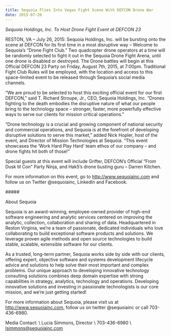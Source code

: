 ```yaml
---
title: Sequoia Flies Into Vegas Fight Scene With DEFCON Drone War
date: 2015-07-26
---
```


_Sequoia Holdings, Inc. To Host Drone Fight Event at DEFCON 23_

RESTON, VA – July 26, 2015: Sequoia Holdings, Inc. will be bursting onto the scene at DEFCON for its first time in a most disruptive way – Welcome to Sequoia’s “Drone Fight Club.” Two quadcopter drone operators at a time will be randomly selected to fight it out in the Sequoia Drone Fight Arena, until one drone is disabled or destroyed. The Drone battles will begin at this Official DEFCON 23 Party on Friday, August 7th, 2015, at 7:00pm. Traditional Fight Club Rules will be employed, with the location and access to this space-limited event to be released through Sequoia’s social media channels.

“We are proud to be selected to host this exciting official event for our first DEFCON,” said T. Richard Stroupe, Jr., CEO, Sequoia Holdings, Inc. “Drones fighting to the death embodies the disruptive nature of what our people bring to the technology space – stronger, faster, more powerfully effective ways to serve our clients for mission critical operations.”

“Drone technology is a crucial and growing component of national security and commercial operations, and Sequoia is at the forefront of developing disruptive solutions to serve this market,” added Nick Hopler, host of the event, and Director of Mission Technologies at Sequoia. “This event showcases the ‘Work Hard Play Hard’ team ethos of our company – and drone fights hit both of those!”

Special guests at this event will include Grifter, DEFCON’s Official “From Dusk til Con” Party Ninja, and Hak5’s drone busting guru – Darren Kitchen.

For more information on this event, go to <http://www.sequoiainc.com> and follow us on Twitter @sequoiainc, LinkedIn and Facebook.

\#\#\#\#\#

About Sequoia

Sequoia is an award-winning, employee-owned provider of high-end software engineering and analytic services centered on improving the analytic, collection, collaboration and sharing of data. Headquartered in Reston Virginia, we’re a team of passionate, dedicated individuals who love collaborating to build exceptional software products and solutions. We leverage proven agile methods and open source technologies to build stable, scalable, extensible software for our clients.

As a trusted, long-term partner, Sequoia works side by side with our clients, offering expert, objective software and systems development lifecycle advice and solutions to help solve their most important and complex problems. Our unique approach to developing innovative technology consulting solutions combines deep domain expertise with strong capabilities in strategy, analytics, technology and operations. Developing innovative solutions and investing in passionate technologists is our core mission, and we’re just getting started!

For more information about Sequoia, please visit us at <http://www.sequoiainc.com>, follow us on twitter @sequoiainc or call 703-436-6980.

Media Contact: \\
Lucia Simmons, Director \\
703-436-6980 \\
lsimmons@sequoiainc.com